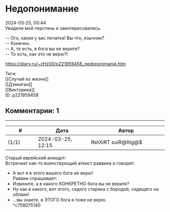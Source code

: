 Недопонимание
=============

  
2024-03-25, 00:44  
 Увидели мой перстень и заинтересовались.   
   
 -- Ого, какая у вас печатка! Вы что, язычник?   
 -- Конечно.   
 -- А, то есть, в бога вы не верите?   
 -- То есть, как это не верю?!   
  
<https://diary.ru/~zHz00/p221959458_nedoponimanie.htm>  
  
Теги:  
[[Случай из жизни]]  
[[Дзякиган]]  
[[Викторика]]  
ID: p221959458  


Комментарии: 1
--------------

  


---



|         #         |              Дата              |                     Автор                     |           ID           |
| --- | --- | --- | --- |
| (1/1) | 2024-03-25, 12:15 | RetXiRT suiR@ttig@$ | c758075140 |

  
 Старый еврейский анекдот:   
 Встречает как-то воинствующий атеист раввина и говорит:   
 - А вот я в этого вашего бога не верю!   
 Раввин спрашивает:   
 - Извините, а в какого КОНКРЕТНО бога вы не верите?   
 - Ну как в какого, вот этого, седого старика с бородой, сидящего на облаке!   
 - ...вы знаете, в ЭТОГО бога я тоже не верю.   
 ^c758075140